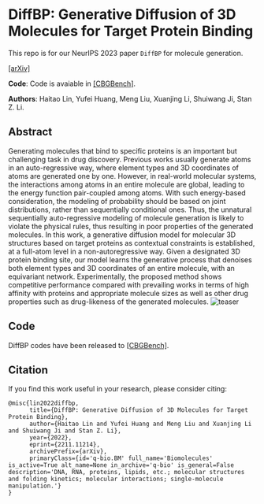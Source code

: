# DiffBP: Generative Diffusion of 3D Molecules for Target Protein Binding

This repo is for our NeurIPS 2023 paper `DiffBP` for molecule generation.

[[arXiv]](https://arxiv.org/abs/2211.11214) &nbsp;


**Code**: Code is avaiable in [[CBGBench]](https://github.com/EDAPINENUT/CBGBench/tree/master). 

**Authors**: Haitao Lin, Yufei Huang, Meng Liu, Xuanjing Li, Shuiwang Ji, Stan Z. Li.



## Abstract
Generating molecules that bind to specific proteins is an important but challenging task in drug discovery. Previous works usually generate atoms in an auto-regressive way, where element types and 3D coordinates of atoms are generated one by one. However, in real-world molecular systems, the interactions among atoms in an entire molecule are global, leading to the energy function pair-coupled among atoms. With such energy-based consideration, the modeling of probability should be based on joint distributions, rather than sequentially conditional ones. Thus, the unnatural sequentially auto-regressive modeling of molecule generation is likely to violate the physical rules, thus resulting in poor properties of the generated molecules. In this work, a generative diffusion model for molecular 3D structures based on target proteins as contextual constraints is established, at a full-atom level in a non-autoregressive way. Given a designated 3D protein binding site, our model learns the generative process that denoises both element types and 3D coordinates of an entire molecule, with an equivariant network. Experimentally, the proposed method shows competitive performance compared with prevailing works in terms of high affinity with proteins and appropriate molecule sizes as well as other drug properties such as drug-likeness of the generated molecules.
![teaser](https://raw.githubusercontent.com/EDAPINENUT/diffbp/main/dynamics.png)

## Code 
DiffBP codes have been released to [[CBGBench]](https://github.com/EDAPINENUT/CBGBench/tree/master).


## Citation
If you find this work useful in your research, please consider citing:
```
@misc{lin2022diffbp,
      title={DiffBP: Generative Diffusion of 3D Molecules for Target Protein Binding}, 
      author={Haitao Lin and Yufei Huang and Meng Liu and Xuanjing Li and Shuiwang Ji and Stan Z. Li},
      year={2022},
      eprint={2211.11214},
      archivePrefix={arXiv},
      primaryClass={id='q-bio.BM' full_name='Biomolecules' is_active=True alt_name=None in_archive='q-bio' is_general=False description='DNA, RNA, proteins, lipids, etc.; molecular structures and folding kinetics; molecular interactions; single-molecule manipulation.'}
}
```
